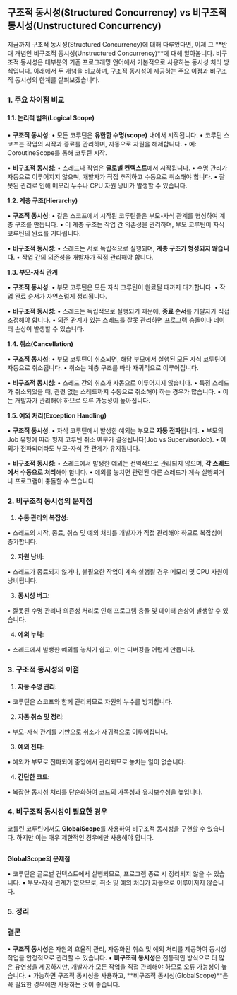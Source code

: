 ## **구조적 동시성(Structured Concurrency) vs 비구조적 동시성(Unstructured Concurrency)**

지금까지 구조적 동시성(Structured Concurrency)에 대해 다루었다면, 이제 그 **반대 개념인 비구조적 동시성(Unstructured Concurrency)**에 대해 알아봅니다. 비구조적 동시성은 대부분의 기존 프로그래밍 언어에서 기본적으로 사용하는 동시성 처리 방식입니다. 아래에서 두 개념을 비교하며, 구조적 동시성이 제공하는 주요 이점과 비구조적 동시성의 한계를 살펴보겠습니다.

### **1. 주요 차이점 비교**

#### **1.1. 논리적 범위(Logical Scope)**

• **구조적 동시성**:
	• 모든 코루틴은 **유한한 수명(scope)** 내에서 시작됩니다.
	• 코루틴 스코프는 작업의 시작과 종료를 관리하며, 자동으로 자원을 해제합니다.
	• 예: CoroutineScope를 통해 코루틴 시작.

• **비구조적 동시성**:
	• 스레드나 작업은 **글로벌 컨텍스트**에서 시작됩니다.
	• 수명 관리가 자동으로 이루어지지 않으며, 개발자가 직접 추적하고 수동으로 취소해야 합니다.
	• 잘못된 관리로 인해 메모리 누수나 CPU 자원 낭비가 발생할 수 있습니다.


**1.2. 계층 구조(Hierarchy)**

• **구조적 동시성**:
	• 같은 스코프에서 시작된 코루틴들은 부모-자식 관계를 형성하여 계층 구조를 만듭니다.
	• 이 계층 구조는 작업 간 의존성을 관리하며, 부모 코루틴이 자식 코루틴의 완료를 기다립니다.

• **비구조적 동시성**:
	• 스레드는 서로 독립적으로 실행되며, **계층 구조가 형성되지 않습니다**.
	• 작업 간의 의존성을 개발자가 직접 관리해야 합니다.

**1.3. 부모-자식 관계**

• **구조적 동시성**:
	• 부모 코루틴은 모든 자식 코루틴이 완료될 때까지 대기합니다.
	• 작업 완료 순서가 자연스럽게 정리됩니다.

• **비구조적 동시성**:
	• 스레드는 독립적으로 실행되기 때문에, **종료 순서**를 개발자가 직접 조정해야 합니다.
	• 의존 관계가 있는 스레드를 잘못 관리하면 프로그램 충돌이나 데이터 손상이 발생할 수 있습니다.

**1.4. 취소(Cancellation)**

• **구조적 동시성**:
	• 부모 코루틴이 취소되면, 해당 부모에서 실행된 모든 자식 코루틴이 자동으로 취소됩니다.
	• 취소는 계층 구조를 따라 재귀적으로 이루어집니다.

• **비구조적 동시성**:
	• 스레드 간의 취소가 자동으로 이루어지지 않습니다.
	• 특정 스레드가 취소되었을 때, 관련 없는 스레드까지 수동으로 취소해야 하는 경우가 많습니다.
	• 이는 개발자가 관리해야 하므로 오류 가능성이 높아집니다.

  

**1.5. 예외 처리(Exception Handling)**

• **구조적 동시성**:
	• 자식 코루틴에서 발생한 예외는 부모로 **자동 전파**됩니다.
	• 부모의 Job 유형에 따라 형제 코루틴 취소 여부가 결정됩니다(Job vs SupervisorJob).
	• 예외가 전파되더라도 부모-자식 간 관계가 유지됩니다.

• **비구조적 동시성**:
	• 스레드에서 발생한 예외는 전역적으로 관리되지 않으며, **각 스레드에서 수동으로 처리**해야 합니다.
	• 예외를 놓치면 관련된 다른 스레드가 계속 실행되거나 프로그램이 충돌할 수 있습니다.

### **2. 비구조적 동시성의 문제점**

1. **수동 관리의 복잡성**:

• 스레드의 시작, 종료, 취소 및 예외 처리를 개발자가 직접 관리해야 하므로 복잡성이 증가합니다.

2. **자원 낭비**:

• 스레드가 종료되지 않거나, 불필요한 작업이 계속 실행될 경우 메모리 및 CPU 자원이 낭비됩니다.

3. **동시성 버그**:

• 잘못된 수명 관리나 의존성 처리로 인해 프로그램 충돌 및 데이터 손상이 발생할 수 있습니다.

4. **예외 누락**:

• 스레드에서 발생한 예외를 놓치기 쉽고, 이는 디버깅을 어렵게 만듭니다.

### **3. 구조적 동시성의 이점**

1. **자동 수명 관리**:

• 코루틴은 스코프와 함께 관리되므로 자원의 누수를 방지합니다.

2. **자동 취소 및 정리**:

• 부모-자식 관계를 기반으로 취소가 재귀적으로 이루어집니다.

3. **예외 전파**:

• 예외가 부모로 전파되어 중앙에서 관리되므로 놓치는 일이 없습니다.

4. **간단한 코드**:

• 복잡한 동시성 처리를 단순화하여 코드의 가독성과 유지보수성을 높입니다.

### **4. 비구조적 동시성이 필요한 경우**

코틀린 코루틴에서도 **GlobalScope**를 사용하여 비구조적 동시성을 구현할 수 있습니다. 하지만 이는 매우 제한적인 경우에만 사용해야 합니다.

```kotlin 

```
  

**GlobalScope의 문제점**

• 코루틴은 글로벌 컨텍스트에서 실행되므로, 프로그램 종료 시 정리되지 않을 수 있습니다.
• 부모-자식 관계가 없으므로, 취소 및 예외 처리가 자동으로 이루어지지 않습니다.

  

### **5. 정리**


  

### **결론**

• **구조적 동시성**은 자원의 효율적 관리, 자동화된 취소 및 예외 처리를 제공하여 동시성 작업을 안정적으로 관리할 수 있습니다.
• **비구조적 동시성**은 전통적인 방식으로 더 많은 유연성을 제공하지만, 개발자가 모든 작업을 직접 관리해야 하므로 오류 가능성이 높습니다.
• 가능하면 구조적 동시성을 사용하고, **비구조적 동시성(GlobalScope)**은 꼭 필요한 경우에만 사용하는 것이 좋습니다.
